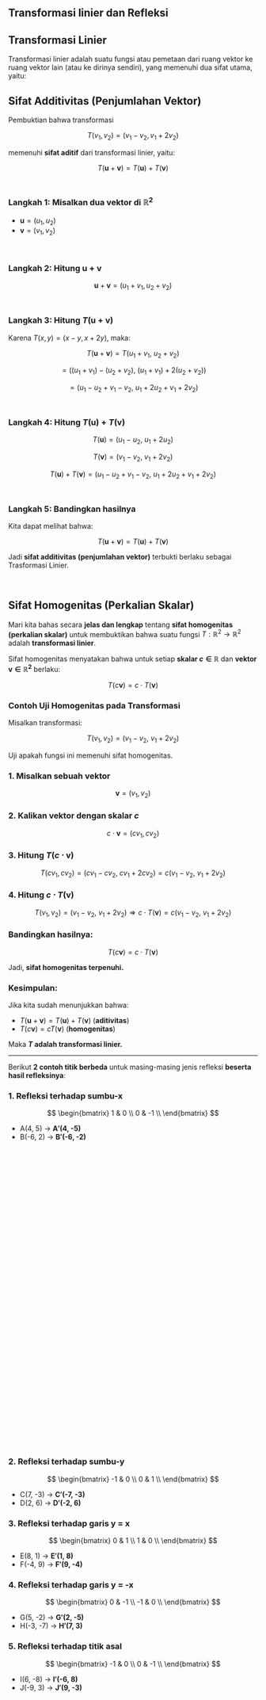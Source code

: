 ## Transformasi linier dan Refleksi

## **Transformasi Linier**
Transformasi linier adalah suatu fungsi atau pemetaan dari ruang vektor ke ruang vektor lain (atau ke dirinya sendiri), yang memenuhi dua sifat utama, yaitu:

## **Sifat Additivitas (Penjumlahan Vektor)**
Pembuktian bahwa transformasi

$$
T(v_1, v_2) = (v_1 - v_2, v_1 + 2v_2)
$$

memenuhi **sifat aditif** dari transformasi linier, yaitu:

$$
T(\mathbf{u} + \mathbf{v}) = T(\mathbf{u}) + T(\mathbf{v})
$$ 
<br>


### Langkah 1: Misalkan dua vektor di $\mathbb{R}^2$

* $\mathbf{u} = (u_1, u_2)$
* $\mathbf{v} = (v_1, v_2)$
<br>

### Langkah 2: Hitung $\mathbf{u} + \mathbf{v}$

$$
\mathbf{u} + \mathbf{v} = (u_1 + v_1, u_2 + v_2)
$$
<br>

### Langkah 3: Hitung $T(\mathbf{u} + \mathbf{v})$

Karena $T(x, y) = (x - y, x + 2y)$, maka:

$$
T(\mathbf{u} + \mathbf{v}) = T(u_1 + v_1,\ u_2 + v_2)
$$

$$
= ((u_1 + v_1) - (u_2 + v_2),\ (u_1 + v_1) + 2(u_2 + v_2))
$$

$$
= (u_1 - u_2 + v_1 - v_2,\ u_1 + 2u_2 + v_1 + 2v_2)
$$
<br>


### Langkah 4: Hitung $T(\mathbf{u}) + T(\mathbf{v})$

$$
T(\mathbf{u}) = (u_1 - u_2,\ u_1 + 2u_2)
$$

$$
T(\mathbf{v}) = (v_1 - v_2,\ v_1 + 2v_2)
$$

$$
T(\mathbf{u}) + T(\mathbf{v}) = (u_1 - u_2 + v_1 - v_2,\ u_1 + 2u_2 + v_1 + 2v_2)
$$
<br>


### Langkah 5: Bandingkan hasilnya

Kita dapat melihat bahwa:

$$
T(\mathbf{u} + \mathbf{v}) = T(\mathbf{u}) + T(\mathbf{v})
$$

Jadi **sifat additivitas (penjumlahan vektor)** terbukti berlaku sebagai Trasformasi Linier.

<br> 

## **Sifat Homogenitas (Perkalian Skalar)**

Mari kita bahas secara **jelas dan lengkap** tentang **sifat homogenitas (perkalian skalar)** untuk membuktikan bahwa suatu fungsi $T: \mathbb{R}^2 \rightarrow \mathbb{R}^2$ adalah **transformasi linier**.


Sifat homogenitas menyatakan bahwa untuk setiap **skalar $c \in \mathbb{R}$** dan **vektor $\mathbf{v} \in \mathbb{R}^2$** berlaku:

$$
T(c\mathbf{v}) = c \cdot T(\mathbf{v})
$$


### **Contoh Uji Homogenitas pada Transformasi**

Misalkan transformasi:

$$
T(v_1, v_2) = (v_1 - v_2,\ v_1 + 2v_2)
$$

Uji apakah fungsi ini memenuhi sifat homogenitas.



### 1. **Misalkan sebuah vektor**

$$
\mathbf{v} = (v_1, v_2)
$$

### 2. **Kalikan vektor dengan skalar $c$**

$$
c \cdot \mathbf{v} = (cv_1, cv_2)
$$



### 3. **Hitung $T(c \cdot \mathbf{v})$**

$$
T(cv_1, cv_2) = (cv_1 - cv_2,\ cv_1 + 2cv_2)
= c(v_1 - v_2,\ v_1 + 2v_2)
$$


### 4. **Hitung $c \cdot T(\mathbf{v})$**

$$
T(v_1, v_2) = (v_1 - v_2,\ v_1 + 2v_2)
\Rightarrow c \cdot T(\mathbf{v}) = c(v_1 - v_2,\ v_1 + 2v_2)
$$


### Bandingkan hasilnya:

$$
T(c\mathbf{v}) = c \cdot T(\mathbf{v})
$$

Jadi, **sifat homogenitas terpenuhi.**



###  **Kesimpulan:**

Jika kita sudah menunjukkan bahwa:

* $T(\mathbf{u} + \mathbf{v}) = T(\mathbf{u}) + T(\mathbf{v})$ (**aditivitas**)
* $T(c\mathbf{v}) = cT(\mathbf{v})$ (**homogenitas**)

Maka **$T$ adalah transformasi linier.**



---

Berikut **2 contoh titik berbeda** untuk masing-masing jenis refleksi **beserta hasil refleksinya**:



### 1. Refleksi terhadap sumbu-x

$$
\begin{bmatrix}
1 & 0 \\
0 & -1 \\
\end{bmatrix}
$$

* A(4, 5) → **A′(4, -5)**
* B(-6, 2) → **B′(-6, -2)**

<iframe scr="https://www.geogebra.org/classic/kqprkhqv" width="800" height="600" style="border:0;"></iframe>



### 2. Refleksi terhadap sumbu-y

$$
\begin{bmatrix}
-1 & 0 \\
0 & 1 \\
\end{bmatrix}
$$

* C(7, -3) → **C′(-7, -3)**
* D(2, 6) → **D′(-2, 6)**



### 3. Refleksi terhadap garis y = x

$$
\begin{bmatrix}
0 & 1 \\
1 & 0 \\
\end{bmatrix}
$$

* E(8, 1) → **E′(1, 8)**
* F(-4, 9) → **F′(9, -4)**



### 4. Refleksi terhadap garis y = -x

$$
\begin{bmatrix}
0 & -1 \\
-1 & 0 \\
\end{bmatrix}
$$

* G(5, -2) → **G′(2, -5)**
* H(-3, -7) → **H′(7, 3)**


### 5. Refleksi terhadap titik asal

$$
\begin{bmatrix}
-1 & 0 \\
0 & -1 \\
\end{bmatrix}
$$

* I(6, -8) → **I′(-6, 8)**
* J(-9, 3) → **J′(9, -3)**



